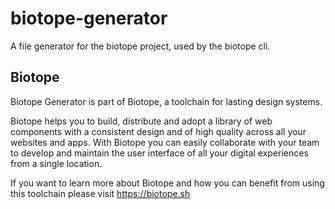 # biotope-generator

A file generator for the biotope project, used by the biotope cli.

## Biotope
Biotope Generator is part of Biotope, a toolchain for lasting design systems.

Biotope helps you to build, distribute and adopt a library of web components with a consistent design and of high quality across all your websites and apps. With Biotope you can easily collaborate with your team to develop and maintain the user interface of all your digital experiences from a single location.

If you want to learn more about Biotope and how you can benefit from using this toolchain please visit https://biotope.sh